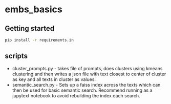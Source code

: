 # embs_basics

## Getting started
```sh
pip install -r requirements.in
```

## scripts
- cluster_prompts.py - takes file of prompts, does clusters using kmeans clustering and then writes a json file with text closest to center of cluster as key and all texts in cluster as values.
- semantic_search.py - Sets up a faiss index across the texts which can then be used for basic semantic search. Recommend running as a jupytext notebook to avoid rebuilding the index each search.